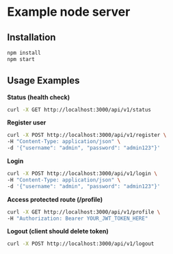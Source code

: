 
# Example node server

## Installation
```bash
npm install
npm start
```

## Usage Examples

**Status (health check)**
```bash
curl -X GET http://localhost:3000/api/v1/status
```

**Register user**
```bash
curl -X POST http://localhost:3000/api/v1/register \
-H "Content-Type: application/json" \
-d '{"username": "admin", "password": "admin123"}'
```

**Login**
```bash
curl -X POST http://localhost:3000/api/v1/login \
-H "Content-Type: application/json" \
-d '{"username": "admin", "password": "admin123"}'
```

**Access protected route (/profile)**
```bash
curl -X GET http://localhost:3000/api/v1/profile \
-H "Authorization: Bearer YOUR_JWT_TOKEN_HERE"
```

**Logout (client should delete token)**
```bash
curl -X POST http://localhost:3000/api/v1/logout
```
